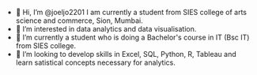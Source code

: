 - 👋 Hi, I’m @joeljo2201 I am currently a student from SIES college of arts science and commerce, Sion, Mumbai.
- 👀 I’m interested in data analytics and data visualisation.
- 🌱 I’m currently a student who is doing a Bachelor's course in IT (Bsc IT) from SIES college.
- 💞️ I’m looking to develop skills in Excel, SQL, Python, R, Tableau and learn satistical concepts necessary for analytics.


